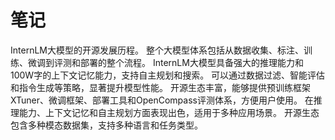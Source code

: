 # 笔记
InternLM大模型的开源发展历程。
整个大模型体系包括从数据收集、标注、训练、微调到评测和部署的整个流程。
InternLM大模型具备强大的推理能力和100W字的上下文记忆能力，支持自主规划和搜索。
可以通过数据过滤、智能评估和指令生成等策略，显著提升模型性能。
开源生态丰富，能够提供预训练框架XTuner、微调框架、部署工具和OpenCompass评测体系，方便用户使用。
在推理能力、上下文记忆和自主规划方面表现出色，适用于多种应用场景。
开源生态包含多种模态数据集，支持多种语言和任务类型。
